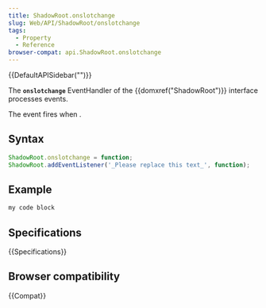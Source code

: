```yaml
---
title: ShadowRoot.onslotchange
slug: Web/API/ShadowRoot/onslotchange
tags:
  - Property
  - Reference
browser-compat: api.ShadowRoot.onslotchange
---
```

{{DefaultAPISidebar("")}}

The **`onslotchange`** EventHandler of the {{domxref("ShadowRoot")}} interface processes  events.

The  event fires when .

## Syntax

```js
ShadowRoot.onslotchange = function;
ShadowRoot.addEventListener('_Please replace this text_', function);
```

## Example

```js
my code block
```

## Specifications

{{Specifications}}

## Browser compatibility

{{Compat}}

